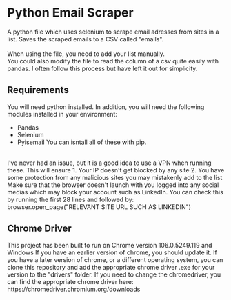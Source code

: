 <h1>Python Email Scraper</h1>
A python file which uses selenium to scrape email adresses from sites in a list. Saves the scraped emails to a CSV called "emails".
<br/>
<br/>
When using the file, you need to add your list manually.<br/>
You could also modify the file to read the column of a csv quite easily with pandas. I often follow this process but have left it out for simplicity.

<h2>Requirements</h2>

You will need python installed.
In addition, you will need the following modules installed in your environment:
- Pandas
- Selenium
- Pyisemail
You can isntall all of these with pip.<br/>
<br/>
I've never had an issue, but it is a good idea to use a VPN when running these. This will ensure
1. Your IP doesn't get blocked by any site
2. You have some protection from any malicious sites you may mistakenly add to the list
Make sure that the browser doesn't launch with you logged into any social medias which may block your account such as LinkedIn.
You can check this by running the first 28 lines and followed by: browser.open_page("RELEVANT SITE URL SUCH AS LINKEDIN")

<h2>Chrome Driver</h2>
This project has been built to run on Chrome version 106.0.5249.119 and Windows 
If you have an earlier version of chrome, you should update it.
If you have a later version of chrome, or a different operating system, you can clone this repository and add the appropriate chrome driver .exe for your version to the "drivers" folder.
If you need to change the chromedriver, you can find the appropriate chrome driver here:
https://chromedriver.chromium.org/downloads

